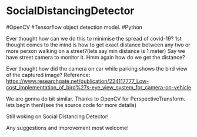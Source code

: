# SocialDistancingDetector
#OpenCV 
#Tensorflow object detection model.
#Python

Ever thought how can we do this to minimise the spread of covid-19?
1st thought comes to the mind is how to get exact distance between any two or more person walking on a street?(lets say min distance is 1 meter)
Say we have street camera to monitor it. Hmm  again how do we get the distance?
  
Ever thought how did the camera on car while parking shows the bird view of the captured image? 
Reference:
https://www.researchgate.net/publication/224117777_Low-cost_implementation_of_bird%27s-eye_view_system_for_camera-on-vehicle

We are gonna do bit similar. Thanks to OpenCV for PerspectiveTransform.
lets begin then!(see the source code for more details)

Still woking on Social Distancing Detector!

Any suggestions and improvement most welcome!


